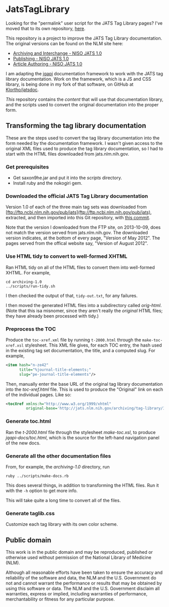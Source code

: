 ﻿JatsTagLibrary
==============

Looking for the "permalink" user script for the JATS Tag Library pages?  I've moved
that to its own repository, [here](https://github.com/Klortho/TagLibPermalink).

This repository is a project to improve the JATS
Tag Library documentation.  The original versions can be found on the NLM site here:

  * [Archiving and Interchange - NISO JATS
    1.0](http://jats.nlm.nih.gov/archiving/tag-library/1.0/)
  * [Publishing - NISO JATS 1.0](http://jats.nlm.nih.gov/publishing/tag-library/1.0/)
  * [Article Authoring - NISO JATS
    1.0](http://jats.nlm.nih.gov/articleauthoring/tag-library/1.0/)

I am adapting the [jqapi](http://jqapi.com/) documentation framework to work with
the JATS tag library documentation.  Work on the framework, which is a JS and CSS library,
is being done in my fork of that software, on GitHub at
[Klortho/jatsdoc](https://github.com/Klortho/jatsdoc).

*This* repository contains the *content* that will use that documentation library,
and the scripts used to convert the original documentation into the proper form.




Transforming the tag library documentation
------------------------------------------

These are the steps used to convert the tag library documentation into the form
needed by the documentation framework.  I wasn't given access to the original
XML files used to produce the tag library documentation, so I had to start with
the HTML files downloaded from jats.nlm.nih.gov.

### Get prerequisites

* Get saxon9he.jar and put it into the *scripts* directory.
* Install ruby and the nokogiri gem.

### Downloaded the official JATS Tag Library documentation

Version 1.0 of each of the three main tag sets was downloaded from
[ftp://ftp.ncbi.nlm.nih.gov/pub/jats](ftp://ftp.ncbi.nlm.nih.gov/pub/jats),
extracted, and then imported into this Git repository, with
[this commit](https://github.com/Klortho/JatsTagLibrary/commit/ba87a7309da8f3350a7128a52320183f4c5b177d).

Note that the version I downloaded from the FTP site, on 2013-10-09, does not match the version
served from jats.nlm.nih.gov.  The downloaded version indicates, at the bottom of every page,
"Version of May 2012".  The pages served from the offical website say, "Version of August 2012".

### Use HTML tidy to convert to well-formed XHTML

Ran HTML tidy on all of the HTML files to convert them into well-formed XHTML. For
example,

```
cd archiving-1.0
../scripts/run-tidy.sh
```

I then checked the output of that, `tidy-out.txt`, for any failures.

I then moved the generated HTML files into a subdirectory called *orig-html*.
(Note that this isa misnomer, since they aren't really the *original* HTML files;
they have already been processed with tidy.)


### Preprocess the TOC

Produce the `toc-xref.xml` file by running `t-2000.html` through the `make-toc-xref.xsl`
stylesheet.  This XML file gives, for each TOC entry, the hash used in the existing
tag set documentation, the title, and a computed slug.  For example,

```xml
<item hash="n-ze42"
      title="%journal-title-elements;"
      slug="pe-journal-title-elements"/>
```

Then, manually enter the base URL of the original tag library documentation into
the *toc-xref.html* file.  This is used to produce the "Original" link on each of the
individual pages.  Like so:

```xml
<tocXref xmlns:h="http://www.w3.org/1999/xhtml"
         original-base='http://jats.nlm.nih.gov/archiving/tag-library/1.0/'>
```


### Generate toc.html

Ran the *t-2000.html* file through the stylesheet *make-toc.xsl*, to produce *jqapi-docs/toc.html*,
which is the source for the left-hand navigation panel of the new docs.

### Generate all the other documentation files

From, for example, the *archiving-1.0* directory, run

```
ruby ../scripts/make-docs.rb
```

This does several things, in addition to transforming the HTML files.  Run
it with the `-h` option to get more info.

This will take quite a long time to convert all of the files.


### Generate taglib.css

Customize each tag library with its own color scheme.



Public domain
-------------

This work is in the public domain and may be reproduced, published or otherwise
used without permission of the National Library of Medicine (NLM).

Although all reasonable efforts have been taken to ensure the accuracy and
reliability of the software and data, the NLM and the U.S. Government do not
and cannot warrant the performance or results that may be obtained by using
this software or data. The NLM and the U.S. Government disclaim all warranties,
express or implied, including warranties of performance, merchantability or
fitness for any particular purpose.


